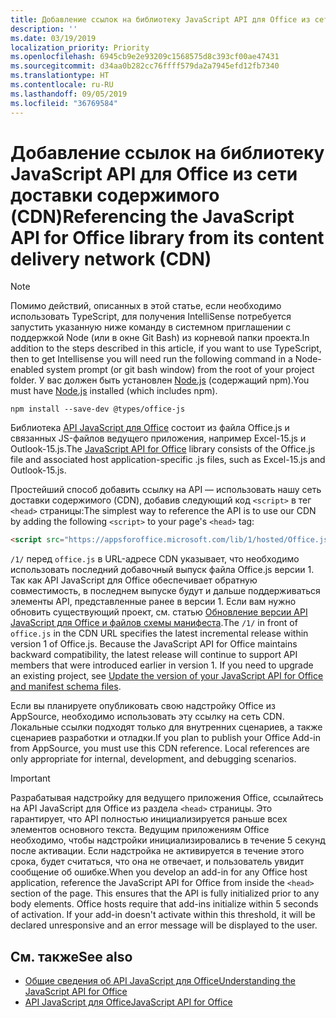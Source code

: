 ```yaml
---
title: Добавление ссылок на библиотеку JavaScript API для Office из сети доставки содержимого (CDN)
description: ''
ms.date: 03/19/2019
localization_priority: Priority
ms.openlocfilehash: 6945cb9e2e93209c1568575d8c393cf00ae47431
ms.sourcegitcommit: d34aa0b282cc76ffff579da2a7945efd12fb7340
ms.translationtype: HT
ms.contentlocale: ru-RU
ms.lasthandoff: 09/05/2019
ms.locfileid: "36769584"
---
```

# <a name="referencing-the-javascript-api-for-office-library-from-its-content-delivery-network-cdn"></a><span data-ttu-id="08bd0-102">Добавление ссылок на библиотеку JavaScript API для Office из сети доставки содержимого (CDN)</span><span class="sxs-lookup"><span data-stu-id="08bd0-102">Referencing the JavaScript API for Office library from its content delivery network (CDN)</span></span>

> [!NOTE]
> <span data-ttu-id="08bd0-103">Помимо действий, описанных в этой статье, если необходимо использовать TypeScript, для получения IntelliSense потребуется запустить указанную ниже команду в системном приглашении с поддержкой Node (или в окне Git Bash) из корневой папки проекта.</span><span class="sxs-lookup"><span data-stu-id="08bd0-103">In addition to the steps described in this article, if you want to use TypeScript, then to get Intellisense you will need run the following command in a Node-enabled system prompt (or git bash window) from the root of your project folder.</span></span> <span data-ttu-id="08bd0-104">У вас должен быть установлен [Node.js](https://nodejs.org) (содержащий npm).</span><span class="sxs-lookup"><span data-stu-id="08bd0-104">You must have [Node.js](https://nodejs.org) installed (which includes npm).</span></span>
> 
> ```command&nbsp;line
> npm install --save-dev @types/office-js
> ```

<span data-ttu-id="08bd0-105">Библиотека [API JavaScript для Office](/office/dev/add-ins/reference/javascript-api-for-office) состоит из файла Office.js и связанных JS-файлов ведущего приложения, например Excel-15.js и Outlook-15.js.</span><span class="sxs-lookup"><span data-stu-id="08bd0-105">The [JavaScript API for Office](/office/dev/add-ins/reference/javascript-api-for-office) library consists of the Office.js file and associated host application-specific .js files, such as Excel-15.js and Outlook-15.js.</span></span> 


<span data-ttu-id="08bd0-106">Простейший способ добавить ссылку на API — использовать нашу сеть доставки содержимого (CDN), добавив следующий код `<script>` в тег `<head>` страницы:</span><span class="sxs-lookup"><span data-stu-id="08bd0-106">The simplest way to reference the API is to use our CDN by adding the following `<script>` to your page's `<head>` tag:</span></span>  

```html
<script src="https://appsforoffice.microsoft.com/lib/1/hosted/Office.js" type="text/javascript"></script>
```

<span data-ttu-id="08bd0-p102">`/1/` перед `office.js` в URL-адресе CDN указывает, что необходимо использовать последний добавочный выпуск файла Office.js версии 1. Так как API JavaScript для Office обеспечивает обратную совместимость, в последнем выпуске будут и дальше поддерживаться элементы API, представленные ранее в версии 1. Если вам нужно обновить существующий проект, см. статью [Обновление версии API JavaScript для Office и файлов схемы манифеста](update-your-javascript-api-for-office-and-manifest-schema-version.md).</span><span class="sxs-lookup"><span data-stu-id="08bd0-p102">The  `/1/` in front of `office.js` in the CDN URL specifies the latest incremental release within version 1 of Office.js. Because the JavaScript API for Office maintains backward compatibility, the latest release will continue to support API members that were introduced earlier in version 1. If you need to upgrade an existing project, see [Update the version of your JavaScript API for Office and manifest schema files](update-your-javascript-api-for-office-and-manifest-schema-version.md).</span></span> 

<span data-ttu-id="08bd0-p103">Если вы планируете опубликовать свою надстройку Office из AppSource, необходимо использовать эту ссылку на сеть CDN. Локальные ссылки подходят только для внутренних сценариев, а также сценариев разработки и отладки.</span><span class="sxs-lookup"><span data-stu-id="08bd0-p103">If you plan to publish your Office Add-in from AppSource, you must use this CDN reference. Local references are only appropriate for internal, development, and debugging scenarios.</span></span>

> [!IMPORTANT]
> <span data-ttu-id="08bd0-p104">Разрабатывая надстройку для ведущего приложения Office, ссылайтесь на API JavaScript для Office из раздела `<head>` страницы. Это гарантирует, что API полностью инициализируется раньше всех элементов основного текста. Ведущим приложениям Office необходимо, чтобы надстройки инициализировались в течение 5 секунд после активации. Если надстройка не активируется в течение этого срока, будет считаться, что она не отвечает, и пользователь увидит сообщение об ошибке.</span><span class="sxs-lookup"><span data-stu-id="08bd0-p104">When you develop an add-in for any Office host application, reference the JavaScript API for Office from inside the `<head>` section of the page. This ensures that the API is fully initialized prior to any body elements. Office hosts require that add-ins initialize within 5 seconds of activation. If your add-in doesn't activate within this threshold, it will be declared unresponsive and an error message will be displayed to the user.</span></span>

## <a name="see-also"></a><span data-ttu-id="08bd0-116">См. также</span><span class="sxs-lookup"><span data-stu-id="08bd0-116">See also</span></span>

- [<span data-ttu-id="08bd0-117">Общие сведения об API JavaScript для Office</span><span class="sxs-lookup"><span data-stu-id="08bd0-117">Understanding the JavaScript API for Office</span></span>](understanding-the-javascript-api-for-office.md)
- [<span data-ttu-id="08bd0-118">API JavaScript для Office</span><span class="sxs-lookup"><span data-stu-id="08bd0-118">JavaScript API for Office</span></span>](/office/dev/add-ins/reference/javascript-api-for-office)
